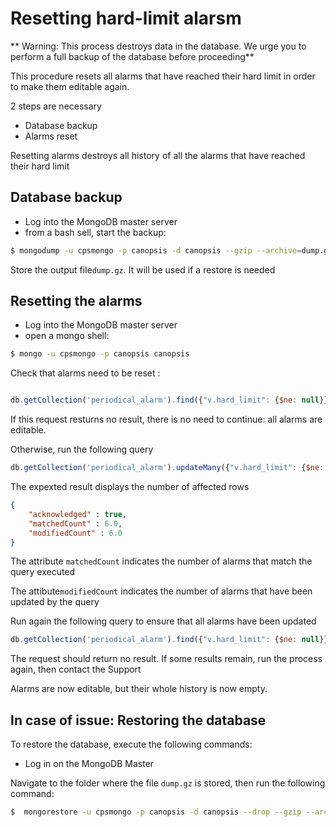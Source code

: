 # Resetting hard-limit alarsm

** Warning: This process destroys data in the database. We urge you to perform a full backup of the database before proceeding**


This procedure resets all alarms that have reached their hard limit in order to make them editable again.


2 steps are necessary 

- Database backup
- Alarms reset

Resetting alarms destroys all history of all the alarms that have reached their hard limit


## Database backup 


- Log into the MongoDB master server
- from a bash sell, start the backup:

```bash
$ mongodump -u cpsmongo -p canopsis -d canopsis --gzip --archive=dump.gz
```

Store the output file`dump.gz`. It will be used if a restore is needed

## Resetting the alarms

- Log into the MongoDB master server
- open a mongo shell: 

```bash
$ mongo -u cpsmongo -p canopsis canopsis
```

Check that alarms need to be reset :

```javascript

db.getCollection('periodical_alarm').find({"v.hard_limit": {$ne: null}})

```
If this request resturns no result, there is no need to continue: all alarms are editable. 

Otherwise, run the following query

```javascript
db.getCollection('periodical_alarm').updateMany({"v.hard_limit": {$ne: null}}, {$set: {"v.hard_limit": null,"v.steps": []}})
```
The expexted result displays the number of affected rows

```json
{
    "acknowledged" : true,
    "matchedCount" : 6.0,
    "modifiedCount" : 6.0
}
```

The attribute `matchedCount` indicates the number of alarms that match the query executed

 The attibute`modifiedCount` indicates the number of alarms that have been updated by the query

Run again the following query to ensure that all alarms have been updated

```javascript
db.getCollection('periodical_alarm').find({"v.hard_limit": {$ne: null}})

```
The request should return no result. If some results remain, run the process again, then contact the Support


Alarms are now editable, but their whole history is now empty.


## In case of issue: Restoring the database

To restore the database, execute the following commands: 

- Log in on the MongoDB Master 

Navigate to the folder where the file `dump.gz` is stored, then run the following command:

```bash
$  mongorestore -u cpsmongo -p canopsis -d canopsis --drop --gzip --archive=dump.gz

```
